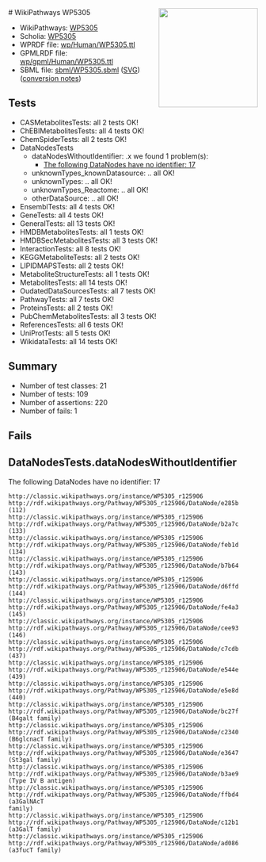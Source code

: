 <img style="float: right; width: 200px" src="../logo.png" />
# WikiPathways WP5305

* WikiPathways: [WP5305](https://identifiers.org/wikipathways:WP5305)
* Scholia: [WP5305](https://scholia.toolforge.org/wikipathways/WP5305)
* WPRDF file: [wp/Human/WP5305.ttl](../wp/Human/WP5305.ttl)
* GPMLRDF file: [wp/gpml/Human/WP5305.ttl](../wp/gpml/Human/WP5305.ttl)
* SBML file: [sbml/WP5305.sbml](../sbml/WP5305.sbml) ([SVG](../sbml/WP5305.svg)) ([conversion notes](../sbml/WP5305.txt))

## Tests
* CASMetabolitesTests: all 2 tests OK!
* ChEBIMetabolitesTests: all 4 tests OK!
* ChemSpiderTests: all 2 tests OK!
* DataNodesTests
    * dataNodesWithoutIdentifier: .x we found 1 problem(s):
        * [The following DataNodes have no identifier: 17](#8792c497)
    * unknownTypes_knownDatasource: .. all OK!
    * unknownTypes: .. all OK!
    * unknownTypes_Reactome: .. all OK!
    * otherDataSource: .. all OK!
* EnsemblTests: all 4 tests OK!
* GeneTests: all 4 tests OK!
* GeneralTests: all 13 tests OK!
* HMDBMetabolitesTests: all 1 tests OK!
* HMDBSecMetabolitesTests: all 3 tests OK!
* InteractionTests: all 8 tests OK!
* KEGGMetaboliteTests: all 2 tests OK!
* LIPIDMAPSTests: all 2 tests OK!
* MetaboliteStructureTests: all 1 tests OK!
* MetabolitesTests: all 14 tests OK!
* OudatedDataSourcesTests: all 7 tests OK!
* PathwayTests: all 7 tests OK!
* ProteinsTests: all 2 tests OK!
* PubChemMetabolitesTests: all 3 tests OK!
* ReferencesTests: all 6 tests OK!
* UniProtTests: all 5 tests OK!
* WikidataTests: all 14 tests OK!


## Summary

* Number of test classes: 21
* Number of tests: 109
* Number of assertions: 220
* Number of fails: 1

## Fails

<a name="8792c497" />

## DataNodesTests.dataNodesWithoutIdentifier

The following DataNodes have no identifier: 17
```
http://classic.wikipathways.org/instance/WP5305_r125906 http://rdf.wikipathways.org/Pathway/WP5305_r125906/DataNode/e285b (112)
http://classic.wikipathways.org/instance/WP5305_r125906 http://rdf.wikipathways.org/Pathway/WP5305_r125906/DataNode/b2a7c (133)
http://classic.wikipathways.org/instance/WP5305_r125906 http://rdf.wikipathways.org/Pathway/WP5305_r125906/DataNode/feb1d (134)
http://classic.wikipathways.org/instance/WP5305_r125906 http://rdf.wikipathways.org/Pathway/WP5305_r125906/DataNode/b7b64 (143)
http://classic.wikipathways.org/instance/WP5305_r125906 http://rdf.wikipathways.org/Pathway/WP5305_r125906/DataNode/d6ffd (144)
http://classic.wikipathways.org/instance/WP5305_r125906 http://rdf.wikipathways.org/Pathway/WP5305_r125906/DataNode/fe4a3 (145)
http://classic.wikipathways.org/instance/WP5305_r125906 http://rdf.wikipathways.org/Pathway/WP5305_r125906/DataNode/cee93 (146)
http://classic.wikipathways.org/instance/WP5305_r125906 http://rdf.wikipathways.org/Pathway/WP5305_r125906/DataNode/c7cdb (437)
http://classic.wikipathways.org/instance/WP5305_r125906 http://rdf.wikipathways.org/Pathway/WP5305_r125906/DataNode/e544e (439)
http://classic.wikipathways.org/instance/WP5305_r125906 http://rdf.wikipathways.org/Pathway/WP5305_r125906/DataNode/e5e8d (440)
http://classic.wikipathways.org/instance/WP5305_r125906 http://rdf.wikipathways.org/Pathway/WP5305_r125906/DataNode/bc27f (B4galt family)
http://classic.wikipathways.org/instance/WP5305_r125906 http://rdf.wikipathways.org/Pathway/WP5305_r125906/DataNode/c2340 (B6glcnacT family)
http://classic.wikipathways.org/instance/WP5305_r125906 http://rdf.wikipathways.org/Pathway/WP5305_r125906/DataNode/e3647 (St3gal family)
http://classic.wikipathways.org/instance/WP5305_r125906 http://rdf.wikipathways.org/Pathway/WP5305_r125906/DataNode/b3ae9 (Type IV B antigen)
http://classic.wikipathways.org/instance/WP5305_r125906 http://rdf.wikipathways.org/Pathway/WP5305_r125906/DataNode/ffbd4 (a3GalNAcT
family)
http://classic.wikipathways.org/instance/WP5305_r125906 http://rdf.wikipathways.org/Pathway/WP5305_r125906/DataNode/c12b1 (a3GalT family)
http://classic.wikipathways.org/instance/WP5305_r125906 http://rdf.wikipathways.org/Pathway/WP5305_r125906/DataNode/ad086 (a3fucT family)
```


